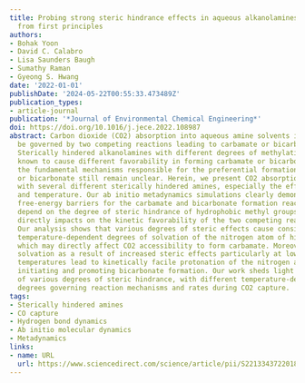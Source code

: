 ```yaml
---
title: Probing strong steric hindrance effects in aqueous alkanolamines for CO2 capture
  from first principles
authors:
- Bohak Yoon
- David C. Calabro
- Lisa Saunders Baugh
- Sumathy Raman
- Gyeong S. Hwang
date: '2022-01-01'
publishDate: '2024-05-22T00:55:33.473489Z'
publication_types:
- article-journal
publication: '*Journal of Environmental Chemical Engineering*'
doi: https://doi.org/10.1016/j.jece.2022.108987
abstract: Carbon dioxide (CO2) absorption into aqueous amine solvents is known to
  be governed by two competing reactions leading to carbamate or bicarbonate formation.
  Sterically hindered alkanolamines with different degrees of methylation are experimentally
  known to cause different favorability in forming carbamate or bicarbonate. However,
  the fundamental mechanisms responsible for the preferential formation of carbamate
  or bicarbonate still remain unclear. Herein, we present CO2 absorption behavior
  with several different sterically hindered amines, especially the effects of methylation
  and temperature. Our ab initio metadynamics simulations clearly demonstrate that
  free-energy barriers for the carbamate and bicarbonate formation reactions strongly
  depend on the degree of steric hindrance of hydrophobic methyl groups. This in turn
  directly impacts on the kinetic favorability of the two competing reaction pathways.
  Our analysis shows that various degrees of steric effects cause considerably different
  temperature-dependent degrees of solvation of the nitrogen atom of hindered amines,
  which may directly affect CO2 accessibility to form carbamate. Moreover, the enhanced
  solvation as a result of increased steric effects particularly at low absorption
  temperatures lead to kinetically facile protonation of the nitrogen atom of amines,
  initiating and promoting bicarbonate formation. Our work sheds light on the effects
  of various degrees of steric hindrance, with different temperature-dependent solvation
  degrees governing reaction mechanisms and rates during CO2 capture.
tags:
- Sterically hindered amines
- CO capture
- Hydrogen bond dynamics
- Ab initio molecular dynamics
- Metadynamics
links:
- name: URL
  url: https://www.sciencedirect.com/science/article/pii/S2213343722018607
---
```

